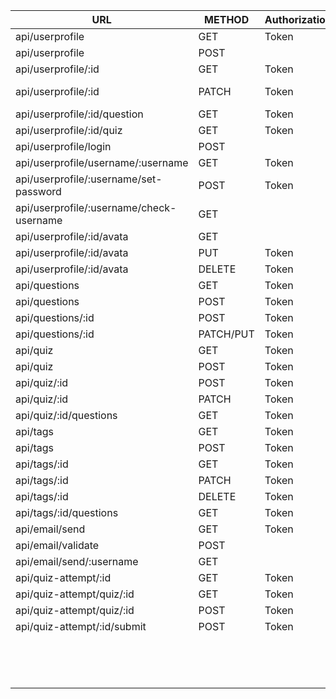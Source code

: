 | URL                                      | METHOD    | Authorization | Permission           | Detail |
| ---------------------------------------- | --------- | ------------- | -------------------- | ------ |
| api/userprofile                          | GET       | Token         | IsAdminUser          |        |
| api/userprofile                          | POST      |               | AllowAny             |        |
| api/userprofile/:id                      | GET       | Token         | IsAuthenticated      |        |
| api/userprofile/:id                      | PATCH     | Token         | IsAdminUser; IsOwner |        |
| api/userprofile/:id/question             | GET       | Token         | IsAuthenticated      |        |
| api/userprofile/:id/quiz                 | GET       | Token         | IsAuthenticated      |        |
| api/userprofile/login                    | POST      |               | AllowAny             |        |
| api/userprofile/username/:username       | GET       | Token         | IsAuthenticated      |        |
| api/userprofile/:username/set-password   | POST      | Token         | IsAdminUser; IsOwner |        |
| api/userprofile/:username/check-username | GET       |               | AllowAny             |        |
| api/userprofile/:id/avata                | GET       |               | AllowAny             |        |
| api/userprofile/:id/avata                | PUT       | Token         | IsOwner              |        |
| api/userprofile/:id/avata                | DELETE    | Token         | IsOwner              |        |
| api/questions                            | GET       | Token         | IsAuthenticated      |        |
| api/questions                            | POST      | Token         | IsAuthenticated      |        |
| api/questions/:id                        | POST      | Token         | IsAuthenticated      |        |
| api/questions/:id                        | PATCH/PUT | Token         | IsOwner              |        |
| api/quiz                                 | GET       | Token         | IsAuthenticated      |        |
| api/quiz                                 | POST      | Token         | IsAuthenticated      |        |
| api/quiz/:id                             | POST      | Token         | IsAuthenticated      |        |
| api/quiz/:id                             | PATCH     | Token         | IsOwner              |        |
| api/quiz/:id/questions                   | GET       | Token         | IsAuthenticated      |        |
| api/tags                                 | GET       | Token         | IsAuthenticated      |        |
| api/tags                                 | POST      | Token         | IsAuthenticated      |        |
| api/tags/:id                             | GET       | Token         | IsAuthenticated      |        |
| api/tags/:id                             | PATCH     | Token         | IsAuthenticated      |        |
| api/tags/:id                             | DELETE    | Token         | IsAdminUser          |        |
| api/tags/:id/questions                   | GET       | Token         | IsAuthenticated      |        |
| api/email/send                           | GET       | Token         | IsAuthenticated      |        |
| api/email/validate                       | POST      |               | AllowAny             |        |
| api/email/send/:username                 | GET       |               | AllowAny             |        |
| api/quiz-attempt/:id                     | GET       | Token         | IsAuthenticated      |        |
| api/quiz-attempt/quiz/:id                | GET       | Token         | IsAuthenticated      |        |
| api/quiz-attempt/quiz/:id                | POST      | Token         | IsAuthenticated      |        |
| api/quiz-attempt/:id/submit              | POST      | Token         | IsOwner              |        |
|                                          |           |               |                      |        |
|                                          |           |               |                      |        |
|                                          |           |               |                      |        |
|                                          |           |               |                      |        |
|                                          |           |               |                      |        |
|                                          |           |               |                      |        |
|                                          |           |               |                      |        |
|                                          |           |               |                      |        |
|                                          |           |               |                      |        |
|                                          |           |               |                      |        |
|                                          |           |               |                      |        |
|                                          |           |               |                      |        |
|                                          |           |               |                      |        |
|                                          |           |               |                      |        |